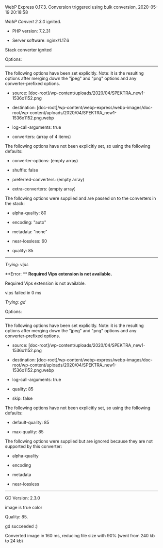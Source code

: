 WebP Express 0.17.3. Conversion triggered using bulk conversion, 2020-05-19 20:18:58

*WebP Convert 2.3.0*  ignited.
- PHP version: 7.2.31
- Server software: nginx/1.17.6

Stack converter ignited

Options:
------------
The following options have been set explicitly. Note: it is the resulting options after merging down the "jpeg" and "png" options and any converter-prefixed options.
- source: [doc-root]/wp-content/uploads/2020/04/SPEKTRA_new1-1536x1152.png
- destination: [doc-root]/wp-content/webp-express/webp-images/doc-root/wp-content/uploads/2020/04/SPEKTRA_new1-1536x1152.png.webp
- log-call-arguments: true
- converters: (array of 4 items)

The following options have not been explicitly set, so using the following defaults:
- converter-options: (empty array)
- shuffle: false
- preferred-converters: (empty array)
- extra-converters: (empty array)

The following options were supplied and are passed on to the converters in the stack:
- alpha-quality: 80
- encoding: "auto"
- metadata: "none"
- near-lossless: 60
- quality: 85
------------


*Trying: vips* 

**Error: ** **Required Vips extension is not available.** 
Required Vips extension is not available.
vips failed in 0 ms

*Trying: gd* 

Options:
------------
The following options have been set explicitly. Note: it is the resulting options after merging down the "jpeg" and "png" options and any converter-prefixed options.
- source: [doc-root]/wp-content/uploads/2020/04/SPEKTRA_new1-1536x1152.png
- destination: [doc-root]/wp-content/webp-express/webp-images/doc-root/wp-content/uploads/2020/04/SPEKTRA_new1-1536x1152.png.webp
- log-call-arguments: true
- quality: 85
- skip: false

The following options have not been explicitly set, so using the following defaults:
- default-quality: 85
- max-quality: 85

The following options were supplied but are ignored because they are not supported by this converter:
- alpha-quality
- encoding
- metadata
- near-lossless
------------

GD Version: 2.3.0
image is true color
Quality: 85. 
gd succeeded :)

Converted image in 160 ms, reducing file size with 90% (went from 240 kb to 24 kb)
